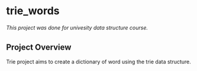 # trie_words
###### This project was done for univesity data structure course. 

## Project Overview
Trie project aims to create a dictionary of word using the trie data structure. 
